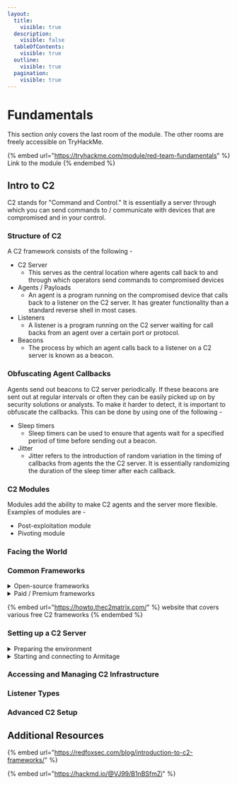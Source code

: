 ```yaml
---
layout:
  title:
    visible: true
  description:
    visible: false
  tableOfContents:
    visible: true
  outline:
    visible: true
  pagination:
    visible: true
---
```


# Fundamentals

This section only covers the last room of the module. The other rooms are freely accessible on TryHackMe.

{% embed url="https://tryhackme.com/module/red-team-fundamentals" %}
Link to the module
{% endembed %}

## Intro to C2

C2 stands for "Command and Control." It is essentially a server through which you can send commands to / communicate with devices that are compromised and in your control.

### Structure of C2

A C2 framework consists of the following -

* C2 Server
  * This serves as the central location where agents call back to and through which operators send commands to compromised devices
* Agents / Payloads
  * An agent is a program running on the compromised device that calls back to a listener on the C2 server. It has greater functionality than a standard reverse shell in most cases.
* Listeners
  * A listener is a program running on the C2 server waiting for call backs from an agent over a certain port or protocol.
* Beacons
  * The process by which an agent calls back to a listener on a C2 server is known as a beacon.

### Obfuscating Agent Callbacks

Agents send out beacons to C2 server periodically. If these beacons are sent out at regular intervals or often they can be easily picked up on by security solutions or analysts. To make it harder to detect, it is important to obfuscate the callbacks. This can be done by using one of the following -

* Sleep timers
  * Sleep timers can be used to ensure that agents wait for a specified period of time before sending out a beacon.
* Jitter
  * Jitter refers to the introduction of random variation in the timing of callbacks from agents the the C2 server. It is essentially randomizing the duration of the sleep timer after each callback.

### C2 Modules

Modules add the ability to make C2 agents and the server more flexible. Examples of modules are -

* Post-exploitation module
* Pivoting module

### Facing the World



### Common Frameworks



<details>

<summary>Open-source frameworks</summary>

* Metasploit
* Armitage
* Powershell Empire/Starkiller
* Covenant
* Sliver

</details>

<details>

<summary>Paid / Premium frameworks</summary>

* Cobalt Strike
* Brute Ratel

</details>

{% embed url="https://howto.thec2matrix.com/" %}
website that covers various free C2 frameworks
{% endembed %}

### Setting up a C2 Server



<details>

<summary>Preparing the environment</summary>

It is important to ensure that metasploit is properly configured before using Armitage. Run the following commands to initialize the database after installing metasploit -

```bash
systemctl start postgresql && systemctl status postgresql;
msfdb --use-defaults delete;
msfdb --use-defaults init;
```

</details>

<details>

<summary>Starting and connecting to Armitage</summary>

Run the following command to start the Armitage server -

```bash
cd /opt/armitage/release/unix && ./teamserver <ip_address> <password>;
```

* ip\_address - the IP address of the server
* password - the shared password to access the server

Run the following command to start the Armitage client to connect to the server -

```bash
cd /opt/armitage/release/unix && ./armitage
```

Enter a user and the password used when starting the server. The user is a nickname and not a username for authentication.

</details>



### Accessing and Managing C2 Infrastructure



### Listener Types



### Advanced C2 Setup



## Additional Resources

{% embed url="https://redfoxsec.com/blog/introduction-to-c2-frameworks/" %}

{% embed url="https://hackmd.io/@VJ99/B1nBSfmZi" %}
